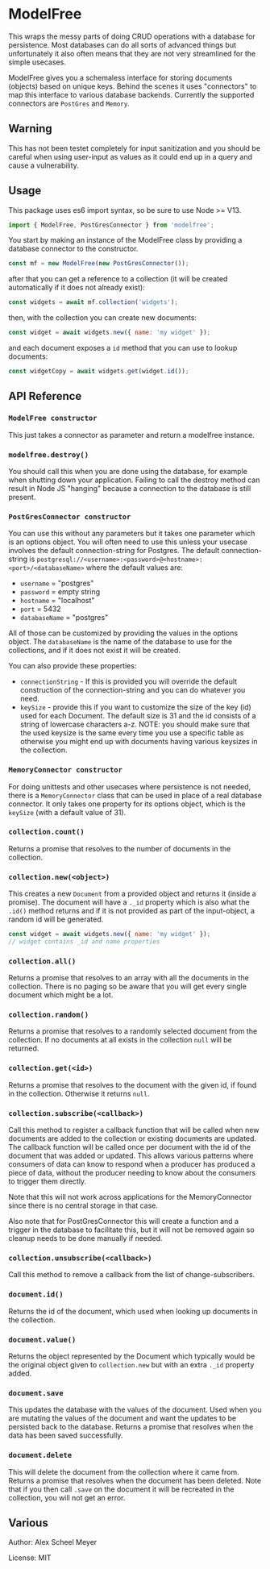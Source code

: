 # ModelFree
This wraps the messy parts of doing CRUD operations with a database for persistence. Most databases can do
all sorts of advanced things but unfortunately it also often means that they are not very streamlined for
the simple usecases.

ModelFree gives you a schemaless interface for storing documents (objects) based on unique keys. Behind the
scenes it uses "connectors" to map this interface to various database backends. Currently the supported connectors
are `PostGres` and `Memory`.

## Warning
This has not been testet completely for input sanitization and you should be careful when using user-input as values as
it could end up in a query and cause a vulnerability.

## Usage
This package uses es6 import syntax, so be sure to use Node >= V13.

```js
import { ModelFree, PostGresConnector } from 'modelfree';
```

You start by making an instance of the ModelFree class by providing a database connector to the constructor.

```js
const mf = new ModelFree(new PostGresConnector());
```

after that you can get a reference to a collection (it will be created automatically if it does not already exist):

```js
const widgets = await mf.collection('widgets');
```

then, with the collection you can create new documents:


```js
const widget = await widgets.new({ name: 'my widget' });
```

and each document exposes a `id` method that you can use to lookup documents:

```js
const widgetCopy = await widgets.get(widget.id());
```


## API Reference

### `ModelFree constructor`
This just takes a connector as parameter and return a modelfree instance.

### `modelfree.destroy()`
You should call this when you are done using the database, for example when shutting down your application. Failing to
call the destroy method can result in Node JS "hanging" because a connection to the database is still present.

### `PostGresConnector constructor`
You can use this without any parameters but it takes one parameter which is an options object. You will often need to
use this unless your usecase involves the default connection-string for Postgres. The default connection-string is
`postgresql://<username>:<password>@<hostname>:<port>/<databaseName>` where the default values are:

 - `username` = "postgres"
 - `password` = empty string
 - `hostname` = "localhost"
 - `port` = 5432
 - `databaseName` = "postgres"

All of those can be customized by providing the values in the options object. The `databaseName` is the name of the database
to use for the collections, and if it does not exist it will be created.

You can also provide these properties:

 - `connectionString` - If this is provided you will override the default construction of the connection-string and you
   can do whatever you need.
 - `keySize` - provide this if you want to customize the size of the key (id) used for each Document. The default size
   is 31 and the id consists of a string of lowercase characters a-z. NOTE: you should make sure that the used keysize
   is the same every time you use a specific table as otherwise you might end up with documents having various keysizes
   in the collection.


### `MemoryConnector constructor`
For doing unittests and other usecases where persistence is not needed, there is a `MemoryConnector` class that can be
used in place of a real database connector. It only takes one property for its options object, which is the `keySize`
(with a default value of 31).


### `collection.count()`
Returns a promise that resolves to the number of documents in the collection.

### `collection.new(<object>)`
This creates a new `Document` from a provided object and returns it (inside a promise). The document will have a `._id` property
which is also what the `.id()` method returns and if it is not provided as part of the input-object, a random id will be generated.

```js
const widget = await widgets.new({ name: 'my widget' });
// widget contains _id and name properties
```

### `collection.all()`
Returns a promise that resolves to an array with all the documents in the collection. There is no paging so be aware that you will
get every single document which might be a lot.

### `collection.random()`
Returns a promise that resolves to a randomly selected document from the collection. If no documents at all exists in the collection
`null` will be returned.

### `collection.get(<id>)`
Returns a promise that resolves to the document with the given id, if found in the collection. Otherwise it returns `null`.

### `collection.subscribe(<callback>)`
Call this method to register a callback function that will be called when new documents are added to the collection or existing
documents are updated. The callback function will be called once per document with the id of the document that was added or updated. This allows
various patterns where consumers of data can know to respond when a producer has produced a piece of data, without the producer
needing to know about the consumers to trigger them directly.

Note that this will not work across applications for the MemoryConnector since there is no central storage in that case.

Also note that for PostGresConnector this will create a function and a trigger in the database to facilitate this, but it will not
be removed again so cleanup needs to be done manually if needed.

### `collection.unsubscribe(<callback>)`
Call this method to remove a callback from the list of change-subscribers.

### `document.id()`
Returns the id of the document, which used when looking up documents in the collection.

### `document.value()`
Returns the object represented by the Document which typically would be the original object given to `collection.new` but with an
extra `._id` property added.

### `document.save`
This updates the database with the values of the document. Used when you are mutating the values of the document and want the updates
to be persisted back to the database. Returns a promise that resolves when the data has been saved successfully.

### `document.delete`
This will delete the document from the collection where it came from. Returns a promise that resolves when the document has been deleted.
Note that if you then call `.save` on the document it will be recreated in the collection, you will not get an error.


## Various

Author: Alex Scheel Meyer

License: MIT
